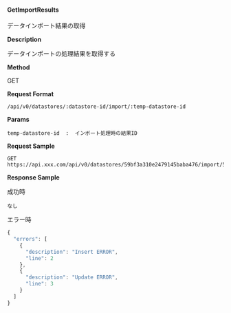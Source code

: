 
#### GetImportResults

データインポート結果の取得

**Description**

データインポートの処理結果を取得する

**Method**

GET

**Request Format**

```text
/api/v0/datastores/:datastore-id/import/:temp-datastore-id
```

**Params**

```text
temp-datastore-id  :  インポート処理時の結果ID
```

**Request Sample**

```text
GET https://api.xxx.com/api/v0/datastores/59bf3a310e2479145baba476/import/59706031bc29a9afa46b59eb
```

**Response Sample**

成功時

```text
なし
```

エラー時

```javascript
{
  "errors": [
    {
      "description": "Insert ERROR",
      "line": 2
    },
    {
      "description": "Update ERROR",
      "line": 3
    }
  ]
}
```
